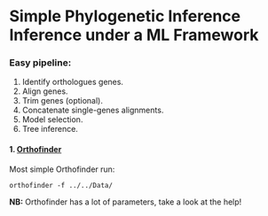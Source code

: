 # Simple Phylogenetic Inference Inference under a ML Framework 

### Easy pipeline:

1. Identify orthologues genes.
2. Align genes.
3. Trim genes (optional).
4. Concatenate single-genes alignments.
5. Model selection.
6. Tree inference.

#### 1. [Orthofinder](https://github.com/davidemms/OrthoFinder)

Most simple Orthofinder run:

```
orthofinder -f ../../Data/
```

**NB:** Orthofinder has a lot of parameters, take a look at the help!
